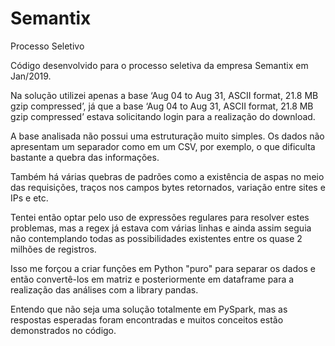 # Semantix
Processo Seletivo

Código desenvolvido para o processo seletiva da empresa Semantix em Jan/2019. 

Na solução utilizei apenas a base ‘Aug 04 to Aug 31, ASCII format, 21.8 MB gzip compressed’, já que a base ‘Aug 04 to Aug 31, ASCII format, 21.8 MB gzip compressed’ estava solicitando login para a realização do download.

A base analisada não possui uma estruturação muito simples. Os dados não apresentam um separador como em um CSV, por exemplo, o que dificulta bastante a quebra das informações. 

Também há várias quebras de padrões como a existência de aspas no meio das requisições, traços nos campos bytes retornados, variação entre sites e IPs e etc. 

Tentei então optar pelo uso de expressões regulares para resolver estes problemas, mas a regex já estava com várias linhas e ainda assim seguia não contemplando todas as possibilidades existentes entre os quase 2 milhões de registros.

Isso me forçou a criar funções em Python "puro" para separar os dados e então convertê-los em matriz e posteriormente em dataframe para a realização das análises com a library pandas.

Entendo que não seja uma solução totalmente em PySpark, mas as respostas esperadas foram encontradas e muitos conceitos estão demonstrados no código.
